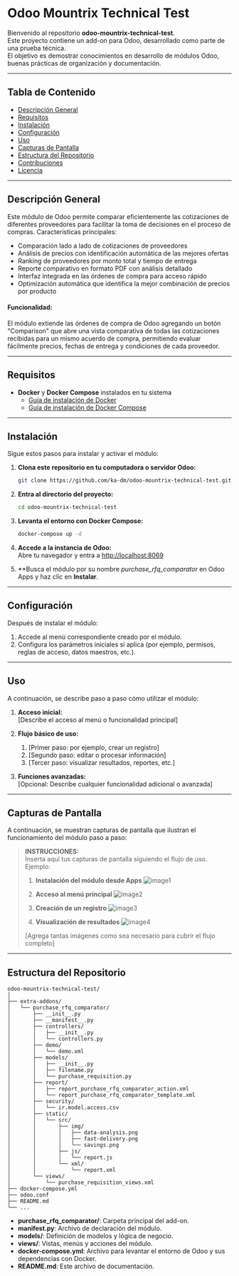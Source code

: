 # Odoo Mountrix Technical Test

Bienvenido al repositorio **odoo-mountrix-technical-test**.  
Este proyecto contiene un add-on para Odoo, desarrollado como parte de una prueba técnica.  
El objetivo es demostrar conocimientos en desarrollo de módulos Odoo, buenas prácticas de organización y documentación.

---

## Tabla de Contenido

- [Descripción General](#descripción-general)
- [Requisitos](#requisitos)
- [Instalación](#instalación)
- [Configuración](#configuración)
- [Uso](#uso)
- [Capturas de Pantalla](#capturas-de-pantalla)
- [Estructura del Repositorio](#estructura-del-repositorio)
- [Contribuciones](#contribuciones)
- [Licencia](#licencia)

---

## Descripción General

Este módulo de Odoo permite comparar eficientemente las cotizaciones de diferentes proveedores para facilitar la toma de decisiones en el proceso de compras.
Características principales:

* Comparación lado a lado de cotizaciones de proveedores
* Análisis de precios con identificación automática de las mejores ofertas
* Ranking de proveedores por monto total y tiempo de entrega
* Reporte comparativo en formato PDF con análisis detallado
* Interfaz integrada en las órdenes de compra para acceso rápido
* Optimización automática que identifica la mejor combinación de precios por producto

#### Funcionalidad:
El módulo extiende las órdenes de compra de Odoo agregando un botón "Comparison" que abre una vista comparativa de todas las cotizaciones recibidas para un mismo acuerdo de compra, permitiendo evaluar fácilmente precios, fechas de entrega y condiciones de cada proveedor.

---

## Requisitos

- **Docker** y **Docker Compose** instalados en tu sistema  
  - [Guía de instalación de Docker](https://docs.docker.com/get-docker/)
  - [Guía de instalación de Docker Compose](https://docs.docker.com/compose/install/)

---

## Instalación

Sigue estos pasos para instalar y activar el módulo:

1. **Clona este repositorio en tu computadora o servidor Odoo:**
   ```bash
   git clone https://github.com/ka-dm/odoo-mountrix-technical-test.git
   ```
2. **Entra al directorio del proyecto:**
   ```bash
   cd odoo-mountrix-technical-test
   ```
3. **Levanta el entorno con Docker Compose:**
   ```bash
   docker-compose up -d
   ```
4. **Accede a la instancia de Odoo:**  
   Abre tu navegador y entra a [http://localhost:8069](http://localhost:8069)

5. **Busca el módulo por su nombre *purchase_rfq_comparator* en Odoo Apps y haz clic en **Instalar**.

---

## Configuración

Después de instalar el módulo:

1. Accede al menú correspondiente creado por el módulo.
2. Configura los parámetros iniciales si aplica (por ejemplo, permisos, reglas de acceso, datos maestros, etc.).

---

## Uso

A continuación, se describe paso a paso cómo utilizar el módulo:

1. **Acceso inicial:**  
   [Describe el acceso al menú o funcionalidad principal]

2. **Flujo básico de uso:**  
   1. [Primer paso: por ejemplo, crear un registro]
   2. [Segundo paso: editar o procesar información]
   3. [Tercer paso: visualizar resultados, reportes, etc.]

3. **Funciones avanzadas:**  
   [Opcional: Describe cualquier funcionalidad adicional o avanzada]

---

## Capturas de Pantalla

A continuación, se muestran capturas de pantalla que ilustran el funcionamiento del módulo paso a paso:

> **INSTRUCCIONES:**  
> Inserta aquí tus capturas de pantalla siguiendo el flujo de uso.  
> Ejemplo:
>
> 1. **Instalación del módulo desde Apps**
>    ![image1](image1)
>
> 2. **Acceso al menú principal**
>    ![image2](image2)
>
> 3. **Creación de un registro**
>    ![image3](image3)
>
> 4. **Visualización de resultados**
>    ![image4](image4)
>
> [Agrega tantas imágenes como sea necesario para cubrir el flujo completo]

---

## Estructura del Repositorio

```
odoo-mountrix-technical-test/
│
├── extra-addons/
│   └── purchase_rfq_comparator/
│       ├── __init__.py
│       ├── __manifest__.py
│       ├── controllers/
│       │   ├── __init__.py
│       │   └── controllers.py
│       ├── demo/
│       │   └── demo.xml
│       ├── models/
│       │   ├── __init__.py
│       │   ├── filename.py
│       │   └── purchase_requisition.py
│       ├── report/
│       │   ├── report_purchase_rfq_comparator_action.xml
│       │   └── report_purchase_rfq_comparator_template.xml
│       ├── security/
│       │   └── ir.model.access.csv
│       ├── static/
│       │   └── src/
│       │       ├── img/
│       │       │   ├── data-analysis.png
│       │       │   ├── fast-delivery.png
│       │       │   └── savings.png
│       │       ├── js/
│       │       │   └── report.js
│       │       └── xml/
│       │           └── report.xml
│       └── views/
│           └── purchase_requisition_views.xml
├── docker-compose.yml
├── odoo.conf
├── README.md
└── ...
```

- **purchase_rfq_comparator/**: Carpeta principal del add-on.
- **__manifest__.py**: Archivo de declaración del módulo.
- **models/**: Definición de modelos y lógica de negocio.
- **views/**: Vistas, menús y acciones del módulo.
- **docker-compose.yml**: Archivo para levantar el entorno de Odoo y sus dependencias con Docker.
- **README.md**: Este archivo de documentación.
